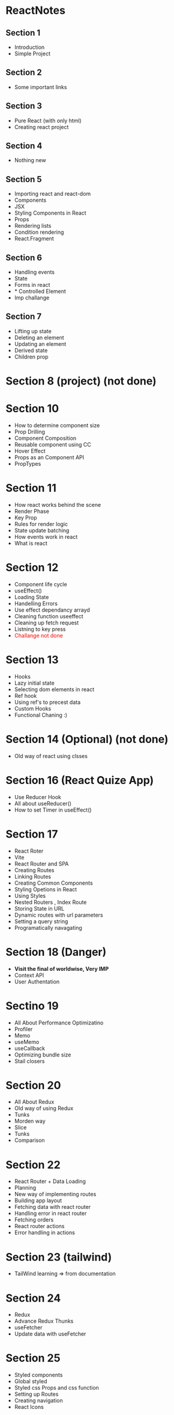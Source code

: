 # ReactNotes

<div>
  <h2>Section 1</h2>
  <p>
    <ul>
      <li>Introduction</li>
      <li>Simple Project</li>
    </ul>
  </p>
  <h2>Section 2</h2>
  <p>
    <ul>
      <li>Some important links</li>
    </ul>
  </p>
  <h2>Section 3</h2>
  <p>
    <ul>
      <li>Pure React (with only html)</li>
      <li>Creating react project</li>
    </ul>
  </p>
  <h2>Section 4</h2>
  <p>
    <ul>
      <li>Nothing new</li>
    </ul>
  </p>
  <h2>Section 5</h2>
  <p>
    <ul>
      <li>Importing react and react-dom</li>
      <li>Components</li>
      <li>JSX</li>
      <li>Styling Components in React</li>
      <li>Props</li>
      <li>Rendering lists</li>
      <li>Condition rendering</li>
      <li>React.Fragment</li>
    </ul>
  </p>
  <h2>Section 6</h2>
  <p>
    <ul>
      <li>Handling events</li>
      <li>State</li>
      <li>Forms in react</li>
      <li>* Controlled Element</li>
      <li>Imp challange</li>
    </ul>
  </p>
  <h2>Section 7</h2>
  <p>
    <ul>
      <li>Lifting up state</li>
      <li>Deleting an element</li>
      <li>Updating an element</li>
      <li>Derived state</li>
      <li>Children prop</li>
    </ul>
  </p>
  <h1>Section 8 (project) (not done)</h1>
  <h1>Section 10</h1>
  <p>
    <ul>
      <li>How to determine component size</li>
      <li>Prop Drilling</li>
      <li>Component Composition</li>
      <li>Reusable component using CC</li>
      <li>Hover Effect</li>
      <li>Props as an Component API</li>
      <li>PropTypes</li>
    </ul>
  </p>
  <h1>Section 11</h1>
  <p>
    <ul>
      <li>How react works behind the scene</li>
      <li>Render Phase</li>
      <li>Key Prop</li>
      <li>Rules for render logic</li>
      <li>State update batching</li>
      <li>How events work in react</li>
      <li>What is react</li>
    </ul>
  </p>
  <h1>Section 12</h1>
  <p>
    <ul>
      <li>Component life cycle</li>
      <li>useEffect()</li>
      <li>Loading State</li>
      <li>Handelling Errors</li>
      <li>Use effect dependancy arrayd</li>
      <li>Cleaning function useeffect</li>
      <li>Cleaning up fetch request</li>
      <li>Listning to key press</li>
      <li><span style="color: red">Challange not done</span></li>
    </ul>
  </p>
  <h1>Section 13</h1>
  <p>
    <ul>
      <li>Hooks</li>
      <li>Lazy initial state</li>
      <li>Selecting dom elements in react</li>
      <li>Ref hook</li>
      <li>Using ref's to precest data</li>
      <li>Custom Hooks</li>
      <li>Functional Chaning :)</li>
    </ul>
  </p>
  <h1>Section 14 (Optional) (not done)</h1>
  <p>
    <ul>
      <li>Old way of react using clsses</li>
    </ul>
  </p>

  <h1>Section 16 (React Quize App)</h1>
  <p>
    <ul>
      <li>Use Reducer Hook</li>
      <li>All about useReducer() </li>
      <li>How to set Timer in useEffect()</li>
    </ul>
  </p>
  <h1>Section 17</h1>
  <p>
    <ul>
      <li>React Roter</li>
      <li>Vite</li>
      <li>React Router and SPA</li>
      <li>Creating Routes</li>
      <li>Linking Routes</li>
      <li>Creating Common Components</li>
      <li>Styling Opetions in React</li>
      <li>Using Styles</li>
      <li>Nested Routers , Index Route</li>
      <li>Storing State in URL</li>
      <li>Dynamic routes with url parameters</li>
      <li>Setting a query string</li>
      <li>Programatically navagating</li>
    </ul>
  </p>
  <h1>Section 18 (Danger)</h1>
  <p>
    <ul>
      <li><strong>Visit the final of worldwise, Very IMP</strong></li>
      <li>Context API</li>
      <li>User Authentation</li>
    </ul>
  </p>
  <h1>Sectino 19</h1>
  <p>
    <ul>
      <li>All About Performance Optimizatino</li>
      <li>Profiler</li>
      <li>Memo</li>
      <li>useMemo</li>
      <li>useCallback</li>
      <li>Optimizing bundle size</li>
      <li>Stail closers</li>
    </ul>
  </p>
  <h1>Section 20</h1>
  <p>
    <ul>
      <li>All About Redux</li>
      <li>Old way of using Redux</li>
      <li>Tunks</li>
      <li>Morden way</li>
      <li>Slice</li>
      <li>Tunks</li>
      <li>Comparison</li>
    </ul>
  </p>
  <h1>Section 22</h1>
  <p>
    <ul>
      <li>React Router + Data Loading</li>
      <li>Planning</li>
      <li>New way  of implementing routes</li>
      <li>Building app layout</li>
      <li>Fetching data with react router</li>
      <li>Handling error in react router</li>
      <li>Fetching orders</li>
      <li>React router actions</li>
      <li>Error handling in actions</li>
    </ul>
  </p>
  <h1>Section 23 (tailwind)</h1>
  <ul>
    <li>TailWind learning => from documentation</li>
  </ul>
  <h1>Section 24</h1>
  <ul>
    <li>Redux</li>
    <li>Advance Redux Thunks</li>
    <li>useFetcher</li>
    <li>Update data with useFetcher</li>
  </ul>
  <h1>Section 25</h1>
  <ul>
    <li>Styled components</li>
    <li>Global styled</li>
    <li>Styled css Props and css function</li>
    <li>Setting up Routes</li>
    <li>Creating navigation</li>
    <li>React Icons</li>
  </ul>
</div>
